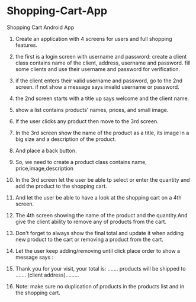 # Shopping-Cart-App
Shopping Cart Android App

1.	Create an application with 4 screens for users and full shopping features.
2.	the first is a login screen with username and password: create a client class contains name of the client, address, username and password. fill some clients and use their username and password for verification.
3.	if the client enters their valid username and password, go to the 2nd screen. if not show a message says invalid username or password.
4.	the 2nd screen starts with a title up says welcome and the client name.
5.	show a list contains products' names, prices, and small image.
6.	If the user clicks any product then move to the 3rd screen.
7.	In the 3rd screen show the name of the product as a title, its image in a big size and a description of the product. 
8.	And place a back button.
9.	So, we need to create a product class contains name, price,image,description


10.	In the 3rd screen let the user be able tp select or enter the quantity and add the product to the shopping cart.
11.	And let the user be able to have a look at the shopping cart on a 4th screen.
12.	The 4th screen showing the name of the product and the quantity.And give the client ability to remove any of products from the cart.
13.	Don't forget to always show the final total and update it when adding new product to the cart or removing a product from the cart.
14.	Let the user keep adding/removing until click place order to show a message says :
15.	Thank you for your visit, your total is: ....... products will be shipped to ....... (client address).........
16.	Note: make sure no duplication of products in the products list and in the shopping cart.

